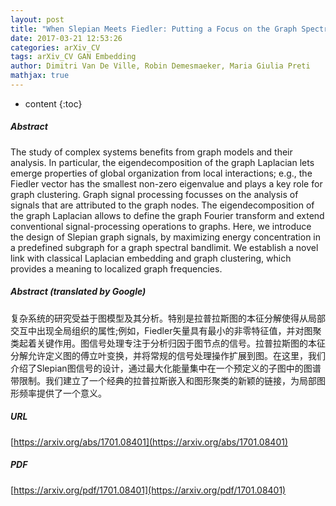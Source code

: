 ```yaml
---
layout: post
title: "When Slepian Meets Fiedler: Putting a Focus on the Graph Spectrum"
date: 2017-03-21 12:53:26
categories: arXiv_CV
tags: arXiv_CV GAN Embedding
author: Dimitri Van De Ville, Robin Demesmaeker, Maria Giulia Preti
mathjax: true
---
```


* content
{:toc}

##### Abstract
The study of complex systems benefits from graph models and their analysis. In particular, the eigendecomposition of the graph Laplacian lets emerge properties of global organization from local interactions; e.g., the Fiedler vector has the smallest non-zero eigenvalue and plays a key role for graph clustering. Graph signal processing focusses on the analysis of signals that are attributed to the graph nodes. The eigendecomposition of the graph Laplacian allows to define the graph Fourier transform and extend conventional signal-processing operations to graphs. Here, we introduce the design of Slepian graph signals, by maximizing energy concentration in a predefined subgraph for a graph spectral bandlimit. We establish a novel link with classical Laplacian embedding and graph clustering, which provides a meaning to localized graph frequencies.

##### Abstract (translated by Google)
复杂系统的研究受益于图模型及其分析。特别是拉普拉斯图的本征分解使得从局部交互中出现全局组织的属性;例如，Fiedler矢量具有最小的非零特征值，并对图聚类起着关键作用。图信号处理专注于分析归因于图节点的信号。拉普拉斯图的本征分解允许定义图的傅立叶变换，并将常规的信号处理操作扩展到图。在这里，我们介绍了Slepian图信号的设计，通过最大化能量集中在一个预定义的子图中的图谱带限制。我们建立了一个经典的拉普拉斯嵌入和图形聚类的新颖的链接，为局部图形频率提供了一个意义。

##### URL
[https://arxiv.org/abs/1701.08401](https://arxiv.org/abs/1701.08401)

##### PDF
[https://arxiv.org/pdf/1701.08401](https://arxiv.org/pdf/1701.08401)

